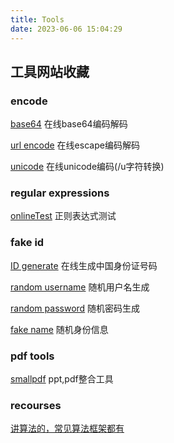 ```yaml
---
title: Tools
date: 2023-06-06 15:04:29
---
```


## 工具网站收藏

### encode

[base64](https://emn178.github.io/online-tools/base64_decode.html) 在线base64编码解码

[url encode](https://www.utilities-online.info/urlencode) 在线escape编码解码

[unicode](https://c.runoob.com/front-end/3602/) 在线unicode编码(/u字符转换)

### regular expressions

[onlineTest](https://regex101.com/) 正则表达式测试

### fake id

[ID generate](https://www.dute.org/fake-id-card-number) 在线生成中国身份证号码

[random username](https://www.lastpass.com/features/username-generator) 随机用户名生成

[random password](https://1password.com/password-generator/) 随机密码生成

[fake name](https://www.fakenamegenerator.com/) 随机身份信息

### pdf tools

[smallpdf](https://smallpdf.com/) ppt,pdf整合工具

### recourses

[讲算法的，常见算法框架都有](https://labuladong.github.io/algo/di-ling-zh-bfe1b/hui-su-sua-56e11/)
